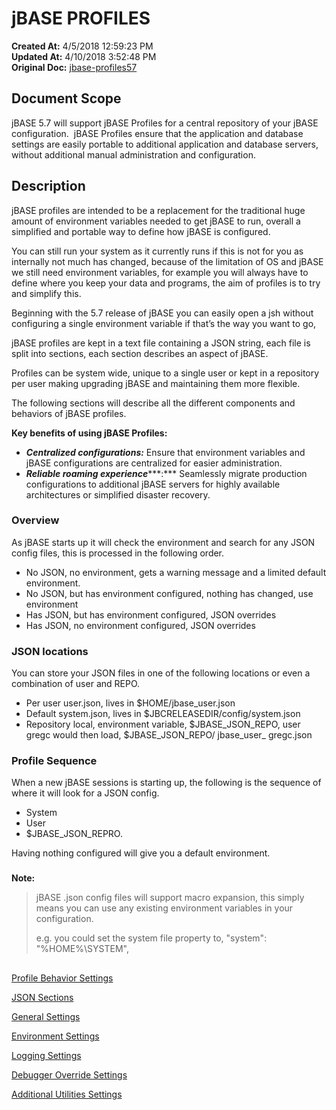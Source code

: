 # jBASE PROFILES

**Created At:** 4/5/2018 12:59:23 PM  
**Updated At:** 4/10/2018 3:52:48 PM  
**Original Doc:** [jbase-profiles57](https://docs.jbase.com/44253-profiles/jbase-profiles57)  


## Document Scope

jBASE 5.7 will support jBASE Profiles for a central repository of your jBASE configuration.  jBASE Profiles ensure that the application and database settings are easily portable to additional application and database servers, without additional manual administration and configuration.

## 


## Description

jBASE profiles are intended to be a replacement for the traditional huge amount of environment variables needed to get jBASE to run, overall a simplified and portable way to define how jBASE is configured.

You can still run your system as it currently runs if this is not for you as internally not much has changed, because of the limitation of OS and jBASE we still need environment variables, for example you will always have to define where you keep your data and programs, the aim of profiles is to try and simplify this.

Beginning with the 5.7 release of jBASE you can easily open a jsh without configuring a single environment variable if that’s the way you want to go,

jBASE profiles are kept in a text file containing a JSON string, each file is split into sections, each section describes an aspect of jBASE.

Profiles can be system wide, unique to a single user or kept in a repository per user making upgrading jBASE and maintaining them more flexible.

The following sections will describe all the different components and behaviors of jBASE profiles.



**Key benefits of using jBASE Profiles:**

- ***Centralized configurations:*** Ensure that environment variables and jBASE configurations are centralized for easier administration.
- ***Reliable roaming experience******:*** Seamlessly migrate production configurations to additional jBASE servers for highly available architectures or simplified disaster recovery.




### Overview

As jBASE starts up it will check the environment and search for any JSON config files, this is processed in the following order.

- No JSON, no environment, gets a warning message and a limited default environment.
- No JSON, but has environment configured, nothing has changed, use environment
- Has JSON, but has environment configured, JSON overrides
- Has JSON, no environment configured, JSON overrides


### 


### JSON locations

You can store your JSON files in one of the following locations or even a combination of user and REPO.

- Per user user.json, lives in $HOME/jbase\_user.json
- Default system.json, lives in $JBCRELEASEDIR/config/system.json
- Repository local, environment variable, $JBASE\_JSON\_REPO, user gregc would then load, $JBASE\_JSON\_REPO/ jbase\_user\_ gregc.json


### 


### Profile Sequence

When a new jBASE sessions is starting up, the following is the sequence of where it will look for a JSON config.

- System
- User
- $JBASE\_JSON\_REPRO.


Having nothing configured will give you a default environment.

### 


**Note:**


> jBASE .json config files will support macro expansion, this simply means you can use any existing environment variables in your configuration.
> 
> e.g. you could set the system file property to, "system": "%HOME%\\SYSTEM",


## 


[Profile Behavior Settings](./../profile-behavior)

[JSON Sections](./../json-sections)

[General Settings](./../general-settings)

[Environment Settings](./../environment-settings)

[Logging Settings](./../logging-settings)

[Debugger Override Settings](debugger_override-settings)

[Additional Utilities Settings](./../additional-utilities)
